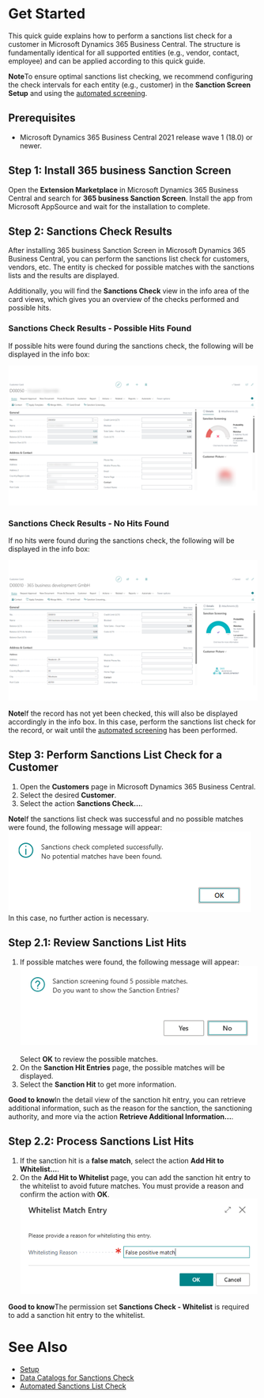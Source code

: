 # Get Started

This quick guide explains how to perform a sanctions list check for a customer in Microsoft Dynamics 365 Business Central. The structure is fundamentally identical for all supported entities (e.g., vendor, contact, employee) and can be applied according to this quick guide.

<div class="alert alert-info">
    <i class="fa-duotone fa-thin fa-lightbulb fa-lg"></i> <strong>Note</strong>To ensure optimal sanctions list checking, we recommend configuring the check intervals for each entity (e.g., customer) in the <strong>Sanction Screen Setup</strong> and using the <a href="automated-screening.md">automated screening</a>.
</div>

## Prerequisites

 - Microsoft Dynamics 365 Business Central 2021 release wave 1 (18.0) or newer.

## Step 1: Install 365 business Sanction Screen

Open the **Extension Marketplace** in Microsoft Dynamics 365 Business Central and search for **365 business Sanction Screen**.
Install the app from Microsoft AppSource and wait for the installation to complete.

## Step 2: Sanctions Check Results

After installing 365 business Sanction Screen in Microsoft Dynamics 365 Business Central, you can perform the sanctions list check for customers, vendors, etc. The entity is checked for possible matches with the sanctions lists and the results are displayed.

Additionally, you will find the **Sanctions Check** view in the info area of the card views, which gives you an overview of the checks performed and possible hits.

### Sanctions Check Results - Possible Hits Found

If possible hits were found during the sanctions check, the following will be displayed in the info box:

![Sanctions Check Results - Possible Hits Found](/assets/images/365-business-sanction-screen/sanctionscreen.indicator.en-US.png)

### Sanctions Check Results - No Hits Found

If no hits were found during the sanctions check, the following will be displayed in the info box:

![Sanctions Check Results - No Hits Found](/assets/images/365-business-sanction-screen/sanctionscreen.indicator-good.en-US.png)

<div class="alert alert-info">
    <i class="fa-duotone fa-thin fa-lightbulb fa-lg"></i> <strong>Note</strong>If the record has not yet been checked, this will also be displayed accordingly in the info box. In this case, perform the sanctions list check for the record, or wait until the <a href="automated-screening.md">automated screening</a> has been performed.
</div>

## Step 3: Perform Sanctions List Check for a Customer

1. Open the **Customers** page in Microsoft Dynamics 365 Business Central.
2. Select the desired **Customer**.
3. Select the action **Sanctions Check...**.

<div class="alert alert-info">
    <i class="fa-duotone fa-thin fa-lightbulb fa-lg"></i> <strong>Note</strong>If the sanctions list check was successful and no possible matches were found, the following message will appear:<br>
    <img src="/assets/images/365-business-sanction-screen/sanctionscreen-no-matches-message.en-US.png"><br>
    In this case, no further action is necessary.
</div>

## Step 2.1: Review Sanctions List Hits

1. If possible matches were found, the following message will appear:<br>
    <img src="/assets/images/365-business-sanction-screen/sanctionscreen-matches-found-message.en-US.png"><br>
    <br>
    Select **OK** to review the possible matches.
2. On the **Sanction Hit Entries** page, the possible matches will be displayed.
3. Select the **Sanction Hit** to get more information.

<div class="alert alert-notice">
    <i class="fa-light fa-hand-point-up fa-lg"></i> <strong>Good to know</strong>In the detail view of the sanction hit entry, you can retrieve additional information, such as the reason for the sanction, the sanctioning authority, and more via the action <strong>Retrieve Additional Information...</strong>.
</div>

## Step 2.2: Process Sanctions List Hits

1. If the sanction hit is a **false match**, select the action **Add Hit to Whitelist...**.
2. On the **Add Hit to Whitelist** page, you can add the sanction hit entry to the whitelist to avoid future matches. You must provide a reason and confirm the action with **OK**.<br>
   ![Add Hit to Whitelist](/assets/images/365-business-sanction-screen/sanctionscreen-whitelist-entry.en-US.png)

<div class="alert alert-notice">
    <i class="fa-light fa-hand-point-up fa-lg"></i> <strong>Good to know</strong>The permission set <strong>Sanctions Check - Whitelist</strong> is required to add a sanction hit entry to the whitelist.
</div>

# See Also

- [Setup](setup.md)
- [Data Catalogs for Sanctions Check](data-sources.md)
- [Automated Sanctions List Check](automated-screening.md)